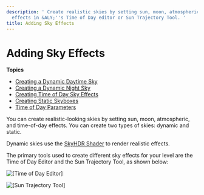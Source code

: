 ```yaml
---
description: ' Create realistic skies by setting sun, moon, atmospheric, and time-of-day
  effects in &ALY;''s Time of Day editor or Sun Trajectory Tool. '
title: Adding Sky Effects
---
```

# Adding Sky Effects<a name="sky-intro"></a>

**Topics**
+ [Creating a Dynamic Daytime Sky](/docs/userguide/sky/day-intro.md)
+ [Creating a Dynamic Night Sky](/docs/userguide/sky/night-intro.md)
+ [Creating Time of Day Sky Effects](/docs/userguide/sky/tod-intro.md)
+ [Creating Static Skyboxes](/docs/userguide/sky/skyboxes-intro.md)
+ [Time of Day Parameters](/docs/userguide/sky/tod-parameters.md)

You can create realistic\-looking skies by setting sun, moon, atmospheric, and time\-of\-day effects\. You can create two types of skies: dynamic and static\.

Dynamic skies use the [SkyHDR Shader](/docs/userguide/shaders/skyhdr.md) to render realistic effects\.

The primary tools used to create different sky effects for your level are the Time of Day Editor and the Sun Trajectory Tool, as shown below:

![\[Time of Day Editor\]](/images/userguide/sky/time-of-day-editor.png)

![\[Sun Trajectory Tool\]](/images/userguide/sky/lighting-tool.png)